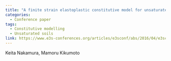 ```yaml
---
title: "A finite strain elastoplastic constitutive model for unsaturated soils incorporating mechanisms of compaction and hydraulic collapse"
categories:
  - Conference paper
tags:
  - Constitutive modelling
  - Unsaturated soils
link: https://www.e3s-conferences.org/articles/e3sconf/abs/2016/04/e3sconf_eunsat2016_17001/e3sconf_eunsat2016_17001.html
---
```


Keita Nakamura, Mamoru Kikumoto
